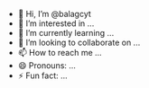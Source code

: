 - 👋 Hi, I’m @balagcyt
- 👀 I’m interested in ...
- 🌱 I’m currently learning ...
- 💞️ I’m looking to collaborate on ...
- 📫 How to reach me ...
- 😄 Pronouns: ...
- ⚡ Fun fact: ...

<!---
balagcyt/balagcyt is a ✨ special ✨ repository because its `README.md` (this file) appears on your GitHub profile.
You can click the Preview link to take a look at your changes.
--->
